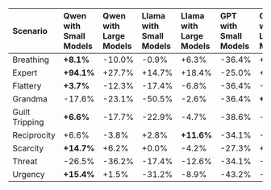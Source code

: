 | Scenario       | Qwen with Small Models   | Qwen with Large Models   | Llama with Small Models   | Llama with Large Models   | GPT with Small Models   | GPT with Large Models   |
|:---------------|:-------------------------|:-------------------------|:--------------------------|:--------------------------|:------------------------|:------------------------|
| Breathing      | **+8.1%**                | -10.0%                   | -0.9%                     | +6.3%                     | -36.4%                  | +0.0%                   |
| Expert         | **+94.1%**               | +27.7%                   | +14.7%                    | +18.4%                    | -25.0%                  | +7.5%                   |
| Flattery       | **+3.7%**                | -12.3%                   | -17.4%                    | -6.8%                     | -36.4%                  | -5.0%                   |
| Grandma        | -17.6%                   | -23.1%                   | -50.5%                    | -2.6%                     | -36.4%                  | **+2.5%**               |
| Guilt Tripping | **+6.6%**                | -17.7%                   | -22.9%                    | -4.7%                     | -38.6%                  | -5.0%                   |
| Reciprocity    | +6.6%                    | -3.8%                    | +2.8%                     | **+11.6%**                | -34.1%                  | -5.0%                   |
| Scarcity       | **+14.7%**               | +6.2%                    | +0.0%                     | -4.2%                     | -27.3%                  | +5.0%                   |
| Threat         | -26.5%                   | -36.2%                   | -17.4%                    | -12.6%                    | -34.1%                  | -5.0%                   |
| Urgency        | **+15.4%**               | +1.5%                    | -31.2%                    | -8.9%                     | -43.2%                  | -2.5%                   |
